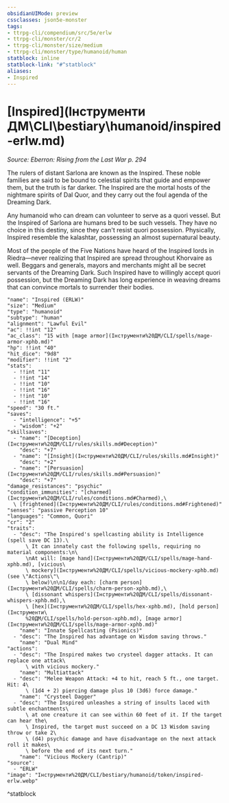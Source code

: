 ```yaml
---
obsidianUIMode: preview
cssclasses: json5e-monster
tags:
- ttrpg-cli/compendium/src/5e/erlw
- ttrpg-cli/monster/cr/2
- ttrpg-cli/monster/size/medium
- ttrpg-cli/monster/type/humanoid/human
statblock: inline
statblock-link: "#^statblock"
aliases:
- Inspired
---
```

# [Inspired](Інструменти ДМ\CLI\bestiary\humanoid/inspired-erlw.md)
*Source: Eberron: Rising from the Last War p. 294*  

The rulers of distant Sarlona are known as the Inspired. These noble families are said to be bound to celestial spirits that guide and empower them, but the truth is far darker. The Inspired are the mortal hosts of the nightmare spirits of Dal Quor, and they carry out the foul agenda of the Dreaming Dark.

Any humanoid who can dream can volunteer to serve as a quori vessel. But the Inspired of Sarlona are humans bred to be such vessels. They have no choice in this destiny, since they can't resist quori possession. Physically, Inspired resemble the kalashtar, possessing an almost supernatural beauty.

Most of the people of the Five Nations have heard of the Inspired lords in Riedra—never realizing that Inspired are spread throughout Khorvaire as well. Beggars and generals, mayors and merchants might all be secret servants of the Dreaming Dark. Such Inspired have to willingly accept quori possession, but the Dreaming Dark has long experience in weaving dreams that can convince mortals to surrender their bodies.

```statblock
"name": "Inspired (ERLW)"
"size": "Medium"
"type": "humanoid"
"subtype": "human"
"alignment": "Lawful Evil"
"ac": !!int "12"
"ac_class": "15 with [mage armor](Інструменти%20ДМ/CLI/spells/mage-armor-xphb.md)"
"hp": !!int "40"
"hit_dice": "9d8"
"modifier": !!int "2"
"stats":
  - !!int "11"
  - !!int "14"
  - !!int "10"
  - !!int "16"
  - !!int "10"
  - !!int "16"
"speed": "30 ft."
"saves":
  - "intelligence": "+5"
  - "wisdom": "+2"
"skillsaves":
  - "name": "[Deception](Інструменти%20ДМ/CLI/rules/skills.md#Deception)"
    "desc": "+7"
  - "name": "[Insight](Інструменти%20ДМ/CLI/rules/skills.md#Insight)"
    "desc": "+2"
  - "name": "[Persuasion](Інструменти%20ДМ/CLI/rules/skills.md#Persuasion)"
    "desc": "+7"
"damage_resistances": "psychic"
"condition_immunities": "[charmed](Інструменти%20ДМ/CLI/rules/conditions.md#Charmed),\
  \ [frightened](Інструменти%20ДМ/CLI/rules/conditions.md#Frightened)"
"senses": "passive Perception 10"
"languages": "Common, Quori"
"cr": "2"
"traits":
  - "desc": "The Inspired's spellcasting ability is Intelligence (spell save DC 13).\
      \ It can innately cast the following spells, requiring no material components:\n\
      \nAt will: [mage hand](Інструменти%20ДМ/CLI/spells/mage-hand-xphb.md), [vicious\
      \ mockery](Інструменти%20ДМ/CLI/spells/vicious-mockery-xphb.md) (see \"Actions\"\
      \ below)\n\n1/day each: [charm person](Інструменти%20ДМ/CLI/spells/charm-person-xphb.md),\
      \ [dissonant whispers](Інструменти%20ДМ/CLI/spells/dissonant-whispers-xphb.md),\
      \ [hex](Інструменти%20ДМ/CLI/spells/hex-xphb.md), [hold person](Інструменти\
      %20ДМ/CLI/spells/hold-person-xphb.md), [mage armor](Інструменти%20ДМ/CLI/spells/mage-armor-xphb.md)"
    "name": "Innate Spellcasting (Psionics)"
  - "desc": "The Inspired has advantage on Wisdom saving throws."
    "name": "Dual Mind"
"actions":
  - "desc": "The Inspired makes two crysteel dagger attacks. It can replace one attack\
      \ with vicious mockery."
    "name": "Multiattack"
  - "desc": "Melee Weapon Attack: +4 to hit, reach 5 ft., one target. Hit: 4\
      \ (1d4 + 2) piercing damage plus 10 (3d6) force damage."
    "name": "Crysteel Dagger"
  - "desc": "The Inspired unleashes a string of insults laced with subtle enchantments\
      \ at one creature it can see within 60 feet of it. If the target can hear the\
      \ Inspired, the target must succeed on a DC 13 Wisdom saving throw or take 2\
      \ (d4) psychic damage and have disadvantage on the next attack roll it makes\
      \ before the end of its next turn."
    "name": "Vicious Mockery (Cantrip)"
"source":
  - "ERLW"
"image": "Інструменти%20ДМ/CLI/bestiary/humanoid/token/inspired-erlw.webp"
```
^statblock